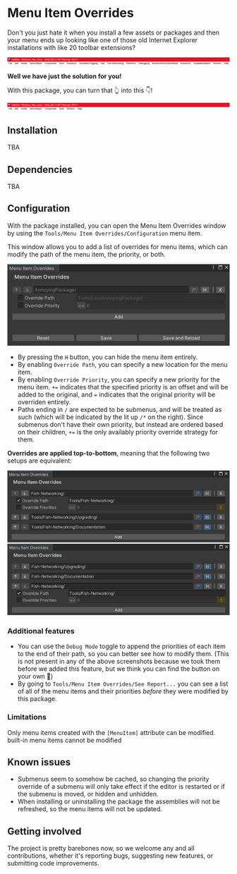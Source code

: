 # Menu Item Overrides

Don't you just hate it when you install a few assets or packages and  then your menu ends up looking like one of those old Internet Explorer installations with like 20 toolbar extensions?

![](.github/images/header-before.png)

**Well we have just the solution for you!**

With this package, you can turn that 👆 into this 👇!

![](.github/images/header-after.png)

## Installation

TBA

## Dependencies

TBA

## Configuration

With the package installed, you can open the Menu Item Overrides window by using the `Tools/Menu Item Overrides/Configuration` menu item.

This window allows you to add a list of overrides for menu items, which can modify the path of the menu item, the priority, or both.

![](.github/images/window.png)

- By pressing the `H` button, you can hide the menu item entirely.
- By enabling `Override Path`, you can specify a new location for the menu item.
- By enabling `Override Priority`, you can specify a new priority for the menu item. `+=` indicates that the specified priority is an offset and will be added to the original, and `=` indicates that the original priority will be overriden entirely.
- Paths ending in `/` are expected to be submenus, and will be treated as such (which will be indicated by the lit up `/*` on the right). Since submenus don't have their own priority, but instead are ordered based on their children, `+=` is the only availably priority override strategy for them. 

**Overrides are applied top-to-bottom**, meaning that the following two setups are equivalent:

![](.github/images/example-1.png)
![](.github/images/example-2.png)

### Additional features

- You can use the `Debug Mode` toggle to append the priorities of each item to the end of their path, so you can better see how to modify them. (This is not present in any of the above screenshots because we took them before we added this feature, but we think you can find the button on your own 🙂)
- By going to `Tools/Menu Item Overrides/See Report...` you can see a list of all of the menu items and their priorities _before_ they were modified by this package.

### Limitations

Only menu items created with the `[MenuItem]` attribute can be modified. built-in menu items cannot be modified 

## Known issues

- Submenus seem to somehow be cached, so changing the priority override of a submenu will only take effect if the editor is restarted or if the submenu is moved, or hidden and unhidden.
- When installing or uninstalling the package the assemblies will not be refreshed, so the menu items will not be updated.

## Getting involved

The project is pretty barebones now, so we welcome any and all contributions, whether it's reporting bugs, suggesting new features, or submitting code improvements.
